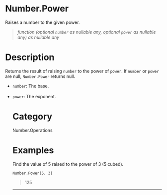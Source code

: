 # Number.Power
Raises a number to the given power.
> _function (optional <code>number</code> as nullable any, optional <code>power</code> as nullable any) as nullable any_

# Description 
Returns the result of raising <code>number</code> to the power of <code>power</code>. 
    If <code>number</code> or <code>power</code> are null, <code>Number.Power</code> returns null.     
      <ul>
        <li><code>number</code>: The base.</li>        
        <li><code>power</code>: The exponent.</li>        
      
# Category 
Number.Operations
# Examples 
Find the value of 5 raised to the power of 3 (5 cubed).
```
Number.Power(5, 3)
```
> 125

***
